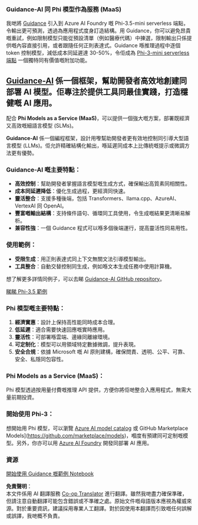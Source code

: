 <!--
CO_OP_TRANSLATOR_METADATA:
{
  "original_hash": "bd049872f37c3079c87d4fe17109cea0",
  "translation_date": "2025-05-08T06:14:52+00:00",
  "source_file": "md/01.Introduction/01/01.Guidance.md",
  "language_code": "hk"
}
-->
### Guidance-AI 同 Phi 模型作為服務 (MaaS)
我哋將 [Guidance](https://github.com/guidance-ai/guidance) 引入到 Azure AI Foundry 嘅 Phi-3.5-mini serverless 端點，令輸出更可預測，透過為應用程式度身訂造結構。用 Guidance，你可以避免昂貴嘅重試，例如限制模型只能從預設清單（例如醫療代碼）中揀選，限制輸出只係提供嘅內容直接引用，或者跟隨任何正則表達式。Guidance 喺推理過程中逐個 token 控制模型，減低成本同延遲達 30-50%，令佢成為 [Phi-3-mini serverless 端點](https://aka.ms/try-phi3.5mini) 一個獨特同有價值嘅附加功能。

## [**Guidance-AI**](https://github.com/guidance-ai/guidance) 係一個框架，幫助開發者高效地創建同部署 AI 模型。佢專注於提供工具同最佳實踐，打造穩健嘅 AI 應用。

配合 **Phi Models as a Service (MaaS)**，可以提供一個強大嘅方案，部署既經濟又高效嘅細語言模型 (SLMs)。

**Guidance-AI** 係一個編程框架，設計用嚟幫助開發者更有效地控制同引導大型語言模型 (LLMs)。佢允許精確結構化輸出，喺延遲同成本上比傳統嘅提示或微調方法更有優勢。

### Guidance-AI 嘅主要特點：
- **高效控制**：幫助開發者掌握語言模型嘅生成方式，確保輸出高質素同相關性。
- **成本同延遲降低**：優化生成過程，更經濟同快速。
- **靈活整合**：支援多種後端，包括 Transformers、llama.cpp、AzureAI、VertexAI 同 OpenAI。
- **豐富嘅輸出結構**：支持條件語句、循環同工具使用，令生成嘅結果更清晰易解析。
- **兼容性強**：一個 Guidance 程式可以喺多個後端運行，提高靈活性同易用性。

### 使用範例：
- **受限生成**：用正則表達式同上下文無關文法引導模型輸出。
- **工具整合**：自動交替控制同生成，例如喺文本生成任務中使用計算機。

想了解更多詳情同例子，可以去睇 [Guidance-AI GitHub repository](https://github.com/guidance-ai/guidance)。

[睇睇 Phi-3.5 範例](../../../../../code/01.Introduce/guidance.ipynb)

### Phi 模型嘅主要特點：
1. **經濟實惠**：設計上保持高性能同時成本合理。
2. **低延遲**：適合需要快速回應嘅實時應用。
3. **靈活性**：可部署喺雲端、邊緣同離線環境。
4. **可定制化**：模型可以用領域特定數據微調，提升表現。
5. **安全合規**：依據 Microsoft 嘅 AI 原則建構，確保問責、透明、公平、可靠、安全、私隱同包容性。

### Phi Models as a Service (MaaS)：
Phi 模型透過按用量付費嘅推理 API 提供，方便你將佢哋整合入應用程式，無需大量前期投資。

### 開始使用 Phi-3：
想開始用 Phi 模型，可以瀏覽 [Azure AI model catalog](https://ai.azure.com/explore/models) 或 GitHub Marketplace Models](https://github.com/marketplace/models)，嗰度有預建同可定制嘅模型。另外，你亦可以用 [Azure AI Foundry](https://ai.azure.com) 開發同部署 AI 應用。

### 資源
[開始使用 Guidance 嘅範例 Notebook](../../../../../code/01.Introduce/guidance.ipynb)

**免責聲明**：  
本文件係用 AI 翻譯服務 [Co-op Translator](https://github.com/Azure/co-op-translator) 進行翻譯。雖然我哋盡力確保準確，但請注意自動翻譯可能包含錯誤或不準確之處。原始文件嘅母語版本應視為權威來源。對於重要資訊，建議採用專業人工翻譯。對於因使用本翻譯而引致嘅任何誤解或誤譯，我哋概不負責。